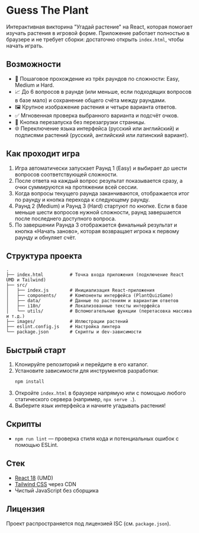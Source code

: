 # Guess The Plant

Интерактивная викторина "Угадай растение" на React, которая помогает изучать растения в игровой форме. Приложение работает полностью в браузере и не требует сборки: достаточно открыть `index.html`, чтобы начать играть.

## Возможности
- 🎯 Пошаговое прохождение из трёх раундов по сложности: Easy, Medium и Hard.
- 📈 До 6 вопросов в раунде (или меньше, если подходящих вопросов в базе мало) и сохранение общего счёта между раундами.
- 🖼️ Крупное изображение растения и четыре варианта ответов.
- ✅ Мгновенная проверка выбранного варианта и подсчёт очков.
- 🔁 Кнопка перезапуска без перезагрузки страницы.
- 🌐 Переключение языка интерфейса (русский или английский) и подписями растений (русский, английский или латинский вариант).

## Как проходит игра
1. Игра автоматически запускает Раунд 1 (Easy) и выбирает до шести вопросов соответствующей сложности.
2. После ответа на каждый вопрос результат показывается сразу, а очки суммируются на протяжении всей сессии.
3. Когда вопросы текущего раунда заканчиваются, отображается итог по раунду и кнопка перехода к следующему раунду.
4. Раунд 2 (Medium) и Раунд 3 (Hard) стартуют по кнопке. Если в базе меньше шести вопросов нужной сложности, раунд завершается после последнего доступного вопроса.
5. По завершении Раунда 3 отображается финальный результат и кнопка «Начать заново», которая возвращает игрока к первому раунду и обнуляет счёт.

## Структура проекта
```
.
├── index.html          # Точка входа приложения (подключение React UMD и Tailwind)
├── src/
│   ├── index.js        # Инициализация React-приложения
│   ├── components/     # Компоненты интерфейса (PlantQuizGame)
│   ├── data/           # Данные по растениям и вариантам ответов
│   ├── i18n/           # Локализованные тексты интерфейса
│   └── utils/          # Вспомогательные функции (перетасовка массива и т.д.)
├── images/             # Иллюстрации растений
├── eslint.config.js    # Настройка линтера
└── package.json        # Скрипты и dev-зависимости
```

## Быстрый старт
1. Клонируйте репозиторий и перейдите в его каталог.
2. Установите зависимости для инструментов разработки:
   ```bash
   npm install
   ```
3. Откройте `index.html` в браузере напрямую или с помощью любого статического сервера (например, `npx serve .`).
4. Выберите язык интерфейса и начните угадывать растения!

## Скрипты
- `npm run lint` — проверка стиля кода и потенциальных ошибок с помощью ESLint.

## Стек
- [React 18](https://react.dev/) (UMD)
- [Tailwind CSS](https://tailwindcss.com/) через CDN
- Чистый JavaScript без сборщика

## Лицензия
Проект распространяется под лицензией ISC (см. `package.json`).
